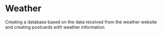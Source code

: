 # Weather
Сreating a database based on the data received from the weather website and creating postcards with weather information
